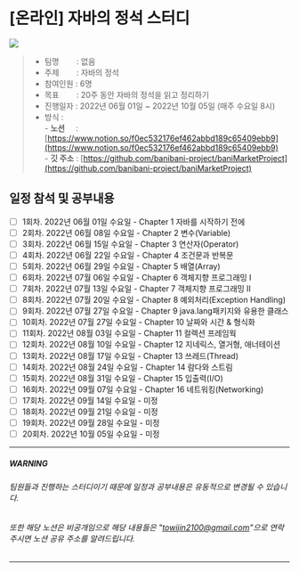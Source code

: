 # [온라인] 자바의 정석 스터디 

<img src="http://image.kyobobook.co.kr/images/book/xlarge/032/x9788994492032.jpg">

> - 팀명 &nbsp;&nbsp;&nbsp;&nbsp;&nbsp;&nbsp; : 없음
> - 주제 &nbsp;&nbsp;&nbsp;&nbsp;&nbsp;&nbsp; : 자바의 정석
> - 참여인원 : 6명
> - 목표 &nbsp;&nbsp;&nbsp;&nbsp;&nbsp;&nbsp; : 20주 동안 자바의 정석을 읽고 정리하기
> - 진행일자 : 2022년 06월 01일 ~  2022년 10월 05일 (매주 수요일 8시)
> - 방식        : <br/>
>       - **노션** &nbsp;&nbsp;&nbsp; : [https://www.notion.so/f0ec532176ef462abbd189c65409ebb9](https://www.notion.so/f0ec532176ef462abbd189c65409ebb9)</br>
>       - **깃 주소** : [https://github.com/banibani-project/baniMarketProject](https://github.com/banibani-project/baniMarketProject)<br/>

## 일정 참석 및 공부내용
* [ ] 1회차.  2022년 06월 01일 수요일 - Chapter 1 자바를 시작하기 전에
* [ ] 2회차.  2022년 06월 08일 수요일 - Chapter 2 변수(Variable)
* [ ] 3회차.  2022년 06월 15일 수요일 - Chapter 3 연산자(Operator)
* [ ] 4회차.  2022년 06월 22일 수요일 - Chapter 4 조건문과 반복문
* [ ] 5회차.  2022년 06월 29일 수요일 - Chapter 5 배열(Array)
* [ ] 6회차.  2022년 07월 06일 수요일 - Chapter 6 객체지향 프로그래밍 I
* [ ] 7회차.  2022년 07월 13일 수요일 - Chapter 7 객체지향 프로그래밍 II
* [ ] 8회차.  2022년 07월 20일 수요일 - Chapter 8 예외처리(Exception Handling)
* [ ] 9회차.  2022년 07월 27일 수요일 - Chapter 9 java.lang패키지와 유용한 클래스
* [ ] 10회차. 2022년 07월 27일 수요일 - Chapter 10 날짜와 시간 & 형식화
* [ ] 11회차. 2022년 08월 03일 수요일 - Chapter 11 컬렉션 프레임웍
* [ ] 12회차. 2022년 08월 10일 수요일 - Chapter 12 지네릭스, 열거형, 애너테이션
* [ ] 13회차. 2022년 08월 17일 수요일 - Chapter 13 쓰레드(Thread)
* [ ] 14회차. 2022년 08월 24일 수요일 - Chapter 14 람다와 스트림
* [ ] 15회차. 2022년 08월 31일 수요일 - Chapter 15 입출력(I/O)
* [ ] 16회차. 2022년 09월 07일 수요일 - Chapter 16 네트워킹(Networking)
* [ ] 17회차. 2022년 09월 14일 수요일 - 미정
* [ ] 18회차. 2022년 09월 21일 수요일 - 미정
* [ ] 19회차. 2022년 09월 28일 수요일 - 미정
* [ ] 20회차. 2022년 10월 05일 수요일 - 미정

---
##### WARNING

###### 팀원들과 진행하는 스터디이기 때문에 일정과 공부내용은 유동적으로 변경될 수 있습니다.
###### 또한 해당 노션은 비공개임으로 해당 내용들은 "towijin2100@gmail.com"으로 연락주시면 노션 공유 주소를 알려드립니다.
---
